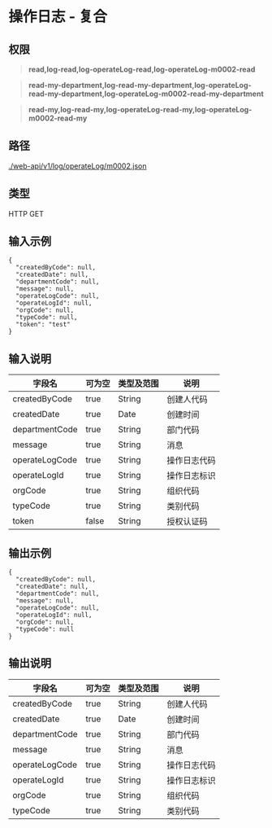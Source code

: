 # 操作日志 - 复合

## 权限

> **read,log-read,log-operateLog-read,log-operateLog-m0002-read**

> **read-my-department,log-read-my-department,log-operateLog-read-my-department,log-operateLog-m0002-read-my-department**

> **read-my,log-read-my,log-operateLog-read-my,log-operateLog-m0002-read-my**

## 路径

[./web-api/v1/log/operateLog/m0002.json](./m0002.json)

## 类型

HTTP GET

## 输入示例

```
{
  "createdByCode": null,
  "createdDate": null,
  "departmentCode": null,
  "message": null,
  "operateLogCode": null,
  "operateLogId": null,
  "orgCode": null,
  "typeCode": null,
  "token": "test"
}
```

## 输入说明

字段名|可为空|类型及范围|说明
---|---|---|---
createdByCode|true|String|创建人代码
createdDate|true|Date|创建时间
departmentCode|true|String|部门代码
message|true|String|消息
operateLogCode|true|String|操作日志代码
operateLogId|true|String|操作日志标识
orgCode|true|String|组织代码
typeCode|true|String|类别代码
token|false|String|授权认证码

## 输出示例
```
{
  "createdByCode": null,
  "createdDate": null,
  "departmentCode": null,
  "message": null,
  "operateLogCode": null,
  "operateLogId": null,
  "orgCode": null,
  "typeCode": null
}
```

## 输出说明

字段名|可为空|类型及范围|说明
---|---|---|---
createdByCode|true|String|创建人代码
createdDate|true|Date|创建时间
departmentCode|true|String|部门代码
message|true|String|消息
operateLogCode|true|String|操作日志代码
operateLogId|true|String|操作日志标识
orgCode|true|String|组织代码
typeCode|true|String|类别代码
